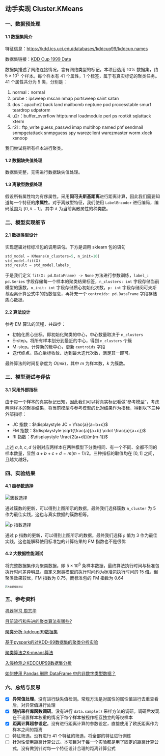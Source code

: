 ## 动手实现 Cluster.KMeans

### 一、数据预处理

#### 1.1 数据集简介

特征信息：https://kdd.ics.uci.edu/databases/kddcup99/kddcup.names

数据集链接：[KDD Cup 1999 Data](https://kdd.ics.uci.edu/databases/kddcup99/kddcup99.html)

数据集描述了网络连接情况，含有网络类型的标记。本项目选用 10% 数据集，约 $5 \times 10^5$ 个样本。每个样本有 41 个属性，1 个标签，属于有真实标记的聚类任务。41 个属性共分为 5 类，分别是：

1. normal：normal
2. probe：ipsweep mscan nmap portsweep saint satan
3. dos：apache2 back land mailbomb neptune pod processtable smurf teardrop udpstorm
4. u2r：buffer_overflow httptunnel loadmodule perl ps rootkit sqlattack xterm 
5. r2l：ftp_write guess_passwd imap multihop named phf sendmail snmpgetattack snmpguess spy warezclient warezmaster worm xlock xsnoop

我们尝试将所有样本进行聚类。

#### 1.2 数据缺失值处理

数据集完整，无需进行数据缺失值处理。

#### 1.3 离散型数据处理

假设所有属性均为有序属性。采用**闵可夫斯基距离**进行距离计算，因此我们需要知道每一个特征的**序属性**。对于离散型特征，我们使用 `LabelEncoder` 进行编码，编码范围为 $[0,\lambda-1]$，其中 $\lambda$ 为当前离散属性的种类数。

### 二、模型实现细节

#### 2.1 数据类型设计

实现逻辑对标标准包的调用语句。下方是调用 sklearn 包的语句

```python
std_model = KMeans(n_clusters=5, n_init=10)
std_model.fit(X)
std_result = std_model.labels_
```

于是我们定义 `fit(X: pd.DataFrame) -> None` 方法进行参数训练，`label_: pd.Series` 字段存储每一个样本的聚类结果标签，`n_clusters: int` 字段存储当前模型的簇数，`n_init: int` 字段存储质心初始化次数，`p: int` 字段存储闵可夫斯基距离计算公式中的指数信息，再补充一个 `centroids: pd.DataFrame` 字段存储质心数据。

#### 2.2 算法设计

参考 EM 算法的流程，共四步：

- 初始化质心坐标。即初始化聚类的中心，中心数量取决于 `n_clusters`
- E-step。将所有样本划分到最近的中心，得到 `n_clusters` 个簇
- M-step。计算新的簇中心，更新 `centroids` 字段
- 迭代终点。质心坐标收敛、达到最大迭代次数，满足其一即可。

最终算法的时间复杂度为 $O(mk)$，其中 $m$ 为样本数，$k$ 为簇数。

### 三、模型测试与评估

#### 3.1 采用外部指标

由于每一个样本的真实标记已知，因此我们可以将真实标记看做“参考模型”，考虑两两样本的聚类结果，将当前模型与参考模型的比对结果作为指标，得到以下三种外部指标：

- JC 指数：$\displaystyle JC = \frac{a}{a+b+c}$
- FM 指数：$\displaystyle \sqrt{\frac{a}{a+b} \cdot \frac{a}{a+c}}$
- RI 指数：$\displaystyle \frac{2(a+d)}{m(m-1)}$

上述 $a,b,c,d$ 分别对应两样本在两种模型下分类相同、有一个不同、全都不同的样本数量，显然 $a+b+c+d=m(m-1)/2$。三种指标的取值均在 $[0,1]$​ 之间，且越大越好。

### 四、实验结果

#### 4.1 超参数选择

![簇数选择](https://dwj-oss.oss-cn-nanjing.aliyuncs.com/images/202405280927149.png)

通过簇数的更新，可以得到上图所示的数据。最终我们选择簇数 `n_cluster` 为 5 作为最佳实践，这也与真实数据的簇数相等。

![p 指数选择](https://dwj-oss.oss-cn-nanjing.aliyuncs.com/images/202406041355043.png)

通过 p 指数的更新，可以得到上图所示的数据。最终我们选择 `p` 值为 3 作为最佳实践，这也能解释使用标准包的计算结果的 FM 指数也不是很优

#### 4.2 大数据性能测试

将完整数据集作为聚类数据，即 $5 \times 10^6$ 条样本数据，最终算法执行时间与标准包执行时间差异明显。自定义聚类模型的执行时间约为标准包执行时间的 15 倍。但聚类效果较优，FM 指数为 0.75，而标准包的 FM 指数为 0.64

<img src="https://dwj-oss.oss-cn-nanjing.aliyuncs.com/images/202405280934630.png" alt="大数据性能测试" style="zoom: 50%;" />

### 五、参考资料

[机器学习 周志华](https://book.douban.com/subject/26708119/)

[目前流行和先进的聚类算法有哪些?](https://www.zhihu.com/question/494753171)

[聚类分析-kddcup99数据集](https://www.cnblogs.com/bigshuai/archive/2012/07/23/2605237.html)

[基于pyspark的对KDD-99数据集的聚类分析实验](https://blog.csdn.net/isinstance/article/details/51329766)

[聚类算法之K-means算法](https://blog.csdn.net/LoveCarpenter/article/details/85048822)

[入侵检测之KDDCUP99数据集分析](https://blog.csdn.net/qq_38384924/article/details/97128744)

[如何使用 Pandas 删除 DataFrame 中的非数字类型数据？](https://blog.csdn.net/m0_67847535/article/details/136358560)

### 六、总结与反思

- [x] **异常值处理**。没有进行缺失值检测。常规方法是对属性的属性值进行去重查看后，对异常值进行处理
- [x] **随机采样库函数调研**。没有进行 `data.sample()` 采样方法的调研。调研后发现在不设置样本权重的情况下每个样本被视作相互独立的等权样本
- [x] **距离计算超参设定**。没有进行距离计算的参数设定，直接使用了欧氏距离作为样本之间的距离
- [ ] 特征筛选。没有进行 41 个特征的筛选，将全部的特征进行训练
- [ ] 针对性使用距离计算公式。本项目对于每一个实验都是用了固定的距离计算公式，没有做到针对每一个特征设计合理的距离计算公式
